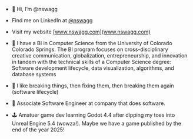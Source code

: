 - 👋 Hi, I’m @nswagg

- Find me on LinkedIn at [@nswagg](https://www.linkedin.com/in/nswagg/)

- Visit my website [www.nswagg.com](www.nswagg.com)
     
- 🌱 I have a BI in Computer Science from the University of Colorado Colorado Springs. The BI program focuses on cross-disciplinary creative communication, globalization, entrepreneurship, and innovation in tandem with the technical skills of a Computer Science degree: Software development lifecycle, data visualization, algorithms, and database systems
 
- 🧰 I like breaking things, then fixing them, then breaking them again (software lifecycle)

- 🏥 Associate Software Engineer at company that does software.

- 🕹️ Amatuer game dev learning Godot 4.4 after dipping my toes into Unreal Engine 5.4 (wowza!). Maybe we have a game published by the end of the year 2025!
